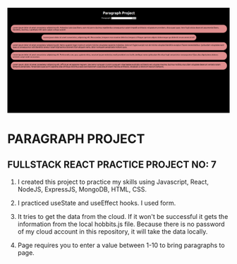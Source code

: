 ![example](client/src/paragraphProject.png)

# PARAGRAPH PROJECT

## FULLSTACK REACT PRACTICE PROJECT NO: 7

1. I created this project to practice my skills using Javascript, React, NodeJS, ExpressJS, MongoDB, HTML, CSS.

2. I practiced useState and useEffect hooks. I used form.

3. It tries to get the data from the cloud. If it won't be successful it gets the information from the local hobbits.js file. Because there is no password of my cloud account in this repository, it will take the data locally.

4. Page requires you to enter a value between 1-10 to bring paragraphs to page.
